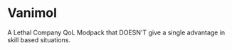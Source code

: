 # Vanimol
A Lethal Company QoL Modpack that DOESN'T give a single advantage in skill based situations.
